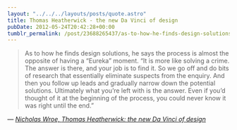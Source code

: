 ```yaml
---
layout: "../../../layouts/posts/quote.astro"
title: Thomas Heatherwick - the new Da Vinci of design
pubDate: 2012-05-24T20:42:28+00:00
tumblr_permalink: /post/23688265437/as-to-how-he-finds-design-solutions-he-says-the
---
```


> As to how he finds design solutions, he says the process is almost the opposite of having a &ldquo;Eureka&rdquo; moment. &ldquo;It is more like solving a crime. The answer is there, and your job is to find it. So we go off and do bits of research that essentially eliminate suspects from the enquiry. And then you follow up leads and gradually narrow down the potential solutions. Ultimately what you&rsquo;re left with is the answer. Even if you&rsquo;d thought of it at the beginning of the process, you could never know it was right until the end.&rdquo;

— <cite>[Nicholas Wroe, _Thomas Heatherwick: the new Da Vinci of design_](http://www.guardian.co.uk/artanddesign/2012/may/18/thomas-heatherwick-da-vinci-design)</cite>
